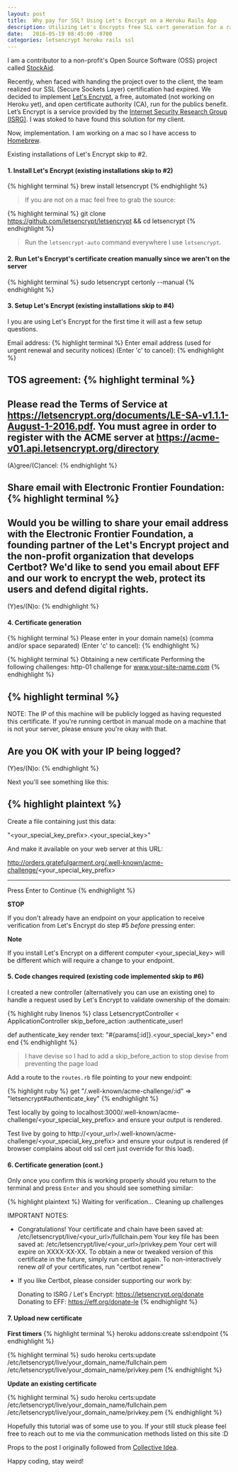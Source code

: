 ```yaml
---
layout: post
title:  Why pay for SSL? Using Let's Encrypt on a Heroku Rails App
description: Utilizing Let's Encrypts free SLL cert generation for a rails app hosted on Heroku.
date:   2016-05-19 08:45:00 -0700
categories: letsencrypt heroku rails ssl
---
```

I am a contributor to a non-profit's Open Source Software (OSS) project called [StockAid](https://github.com/on-site/StockAid).

Recently, when faced with handing the project over to the client, the team realized our SSL (Secure Sockets Layer) certification had expired.  We decided to implement [Let's Encrypt](https://letsencrypt.org/), a free, automated (not working on Heroku yet), and open certificate authority (CA), run for the publics benefit. Let’s Encrypt is a service provided by the [Internet Security Research Group (ISRG)](https://letsencrypt.org/isrg/). I was stoked to have found this solution for my client.

Now, implementation. I am working on a mac so I have access to [Homebrew](http://brew.sh/).

Existing installations of Let's Encrypt skip to #2.

#### 1. Install Let's Encrypt (existing installations skip to #2)

{% highlight terminal %}
brew install letsencrypt
{% endhighlight %}

> If you are not on a mac feel free to grab the source:

{% highlight terminal %}
git clone https://github.com/letsencrypt/letsencrypt && cd letsencrypt
{% endhighlight %}

> Run the `letsencrypt-auto` command everywhere I use `letsencrypt`.

#### 2. Run Let's Encrypt's certificate creation manually since we aren't on the server

{% highlight terminal %}
sudo letsencrypt certonly --manual
{% endhighlight %}

#### 3. Setup Let's Encrypt (existing installations skip to #4)

I you are using Let's Encrypt for the first time it will ast a few setup questions.

Email address:
{% highlight terminal %}
Enter email address (used for urgent renewal and security notices) (Enter 'c' to
cancel):
{% endhighlight %}

TOS agreement:
{% highlight terminal %}
-------------------------------------------------------------------------------
Please read the Terms of Service at
https://letsencrypt.org/documents/LE-SA-v1.1.1-August-1-2016.pdf. You must agree
in order to register with the ACME server at
https://acme-v01.api.letsencrypt.org/directory
-------------------------------------------------------------------------------
(A)gree/(C)ancel:
{% endhighlight %}

Share email with Electronic Frontier Foundation:
{% highlight terminal %}
-------------------------------------------------------------------------------
Would you be willing to share your email address with the Electronic Frontier
Foundation, a founding partner of the Let's Encrypt project and the non-profit
organization that develops Certbot? We'd like to send you email about EFF and
our work to encrypt the web, protect its users and defend digital rights.
-------------------------------------------------------------------------------
(Y)es/(N)o:
{% endhighlight %}


#### 4. Certificate generation
{% highlight terminal %}
Please enter in your domain name(s) (comma and/or space separated)  (Enter 'c'
to cancel):
{% endhighlight %}


{% highlight terminal %}
Obtaining a new certificate
Performing the following challenges:
http-01 challenge for www.your-site-name.com
{% endhighlight %}


{% highlight terminal %}
-------------------------------------------------------------------------------
NOTE: The IP of this machine will be publicly logged as having requested this
certificate. If you're running certbot in manual mode on a machine that is not
your server, please ensure you're okay with that.

Are you OK with your IP being logged?
-------------------------------------------------------------------------------
(Y)es/(N)o:
{% endhighlight %}

Next you'll see something like this:

{% highlight plaintext %}
-------------------------------------------------------------------------------
Create a file containing just this data:

"<your_special_key_prefix>.<your_special_key>"

And make it available on your web server at this URL:

http://orders.gratefulgarment.org/.well-known/acme-challenge/<your_special_key_prefix>

-------------------------------------------------------------------------------
Press Enter to Continue
{% endhighlight %}

**STOP**

If you don't already have an endpoint on your application to receive verification from Let's Encrypt do step #5 _before_ pressing enter:

**Note**

If you install Let's Encrypt on a different computer <your_special_key> will be different which will require a change to your endpoint.

#### 5. Code changes required (existing code implemented skip to #6)
I created a new controller (alternatively you can use an existing one) to handle a request used by Let's Encrypt to validate ownership of the domain:

{% highlight ruby linenos %}
class LetsencryptController < ApplicationController
  skip_before_action :authenticate_user!

  def authenticate_key
    render text: "#{params[:id]}.<your_special_key>"
  end
end
{% endhighlight %}

> I have devise so I had to add a skip_before_action to stop devise from preventing the page load

Add a route to the `routes.rb` file pointing to your new endpoint:

{% highlight ruby %}
get "/.well-known/acme-challenge/:id" => "letsencrypt#authenticate_key"
{% endhighlight %}

Test locally by going to localhost:3000/.well-known/acme-challenge/<your_special_key_prefix> and ensure your output is rendered.

Test live by going to http://<your_url>/.well-known/acme-challenge/<your_special_key_prefix> and ensure your output is rendered (if browser complains about old ssl cert just override for this load).

#### 6. Certificate generation (cont.)
Only once you confirm this is working properly should you return to the terminal and press `Enter` and you should see something similar:

{% highlight plaintext %}
Waiting for verification...
Cleaning up challenges

IMPORTANT NOTES:
 - Congratulations! Your certificate and chain have been saved at:
   /etc/letsencrypt/live/<your_url>/fullchain.pem
   Your key file has been saved at:
   /etc/letsencrypt/live/<your_url>/privkey.pem
   Your cert will expire on XXXX-XX-XX. To obtain a new or tweaked
   version of this certificate in the future, simply run certbot
   again. To non-interactively renew *all* of your certificates, run
   "certbot renew"
 - If you like Certbot, please consider supporting our work by:

   Donating to ISRG / Let's Encrypt:   https://letsencrypt.org/donate
   Donating to EFF:                    https://eff.org/donate-le
{% endhighlight %}

#### 7. Upload new certificate

**First timers**
{% highlight terminal %}
heroku addons:create ssl:endpoint
{% endhighlight %}

{% highlight terminal %}
sudo heroku certs:update \
/etc/letsencrypt/live/your_domain_name/fullchain.pem \
/etc/letsencrypt/live/your_domain_name/privkey.pem
{% endhighlight %}

**Update an existing certificate**

{% highlight terminal %}
sudo heroku certs:update \
/etc/letsencrypt/live/your_domain_name/fullchain.pem \
/etc/letsencrypt/live/your_domain_name/privkey.pem
{% endhighlight %}


Hopefully this tutorial was of some use to you. If your still stuck please feel free to reach out to me via the communication methods listed on this site :D

Props to the post I originally followed from [Collective Idea](http://collectiveidea.com/blog/archives/2016/01/12/lets-encrypt-with-a-rails-app-on-heroku/).

Happy coding, stay weird!
